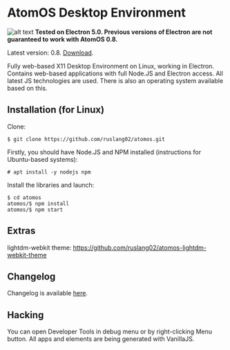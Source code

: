 # AtomOS Desktop Environment

![alt text](https://raw.githubusercontent.com/ruslang02/atomos/master/PREVIEW.png)
**Tested on Electron 5.0. Previous versions of Electron are not guaranteed to work with AtomOS 0.8.**

Latest version: 0.8. [Download](https://github.com/ruslang02/atomos/releases).

Fully web-based X11 Desktop Environment on Linux, working in Electron.
Contains web-based applications with full Node.JS and Electron access. All latest JS technologies are used.
There is also an operating system available based on this.

## Installation (for Linux)

Clone:
```
$ git clone https://github.com/ruslang02/atomos.git
```

Firstly, you should have Node.JS and NPM installed (instructions for Ubuntu-based systems):
```
# apt install -y nodejs npm
```
Install the libraries and launch:
```
$ cd atomos
atomos/$ npm install
atomos/$ npm start
```

## Extras
lightdm-webkit theme: https://github.com/ruslang02/atomos-lightdm-webkit-theme

## Changelog
Changelog is available [here](https://github.com/ruslang02/atomos/blob/master/CHANGELOG.md).

## Hacking
You can open Developer Tools in debug menu or by right-clicking Menu button.
All apps and elements are being generated with VanillaJS.
